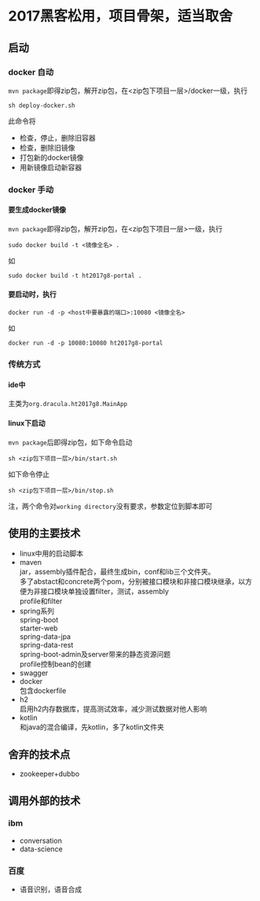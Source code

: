 # 2017黑客松用，项目骨架，适当取舍

## 启动

### docker 自动
`mvn package`即得zip包，解开zip包，在<zip包下项目一层>/docker一级，执行
```
sh deploy-docker.sh
```
此命令将
* 检查，停止，删除旧容器
* 检查，删除旧镜像
* 打包新的docker镜像
* 用新镜像启动新容器

### docker 手动
#### 要生成docker镜像
`mvn package`即得zip包，解开zip包，在<zip包下项目一层>一级，执行
```
sudo docker build -t <镜像全名> .
```
如
```
sudo docker build -t ht2017g8-portal .
```

#### 要启动时，执行
```
docker run -d -p <host中要暴露的端口>:10080 <镜像全名>
```
如
```
docker run -d -p 10080:10080 ht2017g8-portal
```

### 传统方式

#### ide中
主类为`org.dracula.ht2017g8.MainApp`

#### linux下启动
`mvn package`后即得zip包，如下命令启动
```
sh <zip包下项目一层>/bin/start.sh
```
如下命令停止
```
sh <zip包下项目一层>/bin/stop.sh
```
注，两个命令对`working directory`没有要求，参数定位到脚本即可

## 使用的主要技术
* linux中用的启动脚本
* maven  
jar，assembly插件配合，最终生成bin，conf和lib三个文件夹。  
多了abstact和concrete两个pom，分别被接口模块和非接口模块继承，以方便为非接口模块单独设置filter，测试，assembly  
profile和filter  
* spring系列  
spring-boot  
starter-web  
spring-data-jpa  
spring-data-rest  
spring-boot-admin及server带来的静态资源问题  
profile控制bean的创建  
* swagger
* docker  
包含dockerfile
* h2  
启用h2内存数据库，提高测试效率，减少测试数据对他人影响
* kotlin  
和java的混合编译，先kotlin，多了kotlin文件夹

## 舍弃的技术点
* zookeeper+dubbo

## 调用外部的技术

### ibm
* conversation
* data-science

### 百度
* 语音识别，语音合成
